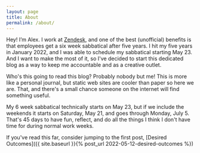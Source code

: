 ```yaml
---
layout: page
title: About
permalink: /about/
---
```


Hey! I’m Alex. I work at [Zendesk](https://www.zendesk.com/), and one of the best (unofficial) benefits is that employees get a six week
sabbatical after five years. I hit my five years in January 2022, and I was able to schedule my sabbatical starting May 23. And I want to
make the most of it, so I've decided to start this dedicated blog as a way to keep me accountable and as a creative outlet.

Who's this going to read this blog? Probably nobody but me! This is more like a personal journal, but static web sites are cooler than
paper so here we are. That, and there's a small chance someone on the internet will find something useful.

My 6 week sabbatical technically starts on May 23, but if we include the weekends it starts on Saturday, May 21, and goes through Monday,
July 5. That's 45 days to have fun, reflect, and do all the things I think I don't have time for during normal work weeks.

If you've read this far, consider jumping to the first post, [Desired Outcomes]({{ site.baseurl }}{% post_url 2022-05-12-desired-outcomes %})

